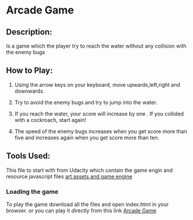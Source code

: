 # Arcade Game
## Description:
Is a game which the player try to reach the water without any collision with the enemy bugs

## How to Play:
1. Using the arrow keys on your keyboard, move upwards,left,right and downwards.

2. Try to avoid the enemy bugs and try to jump into the water.

3. If you reach the water, your score will increase by one . If you collided with a cockroach, start again! 

4. The speed of the enemy bugs increases when you get score more than five and increases again when you get score more than ten. 


## Tools Used: 
This file to start with from Udacity which contain the game engin and resource javascript files 
[art assets and game engine](https://github.com/udacity/frontend-nanodegree-arcade-game)


### Loading the game
To play the game download all the files and open index.html in your browser.
or you can play it directly from this link [Arcade Game](https://rawgit.com/salohnana2018/fend/ArcadeGame/ArcadeGame/index.html)

